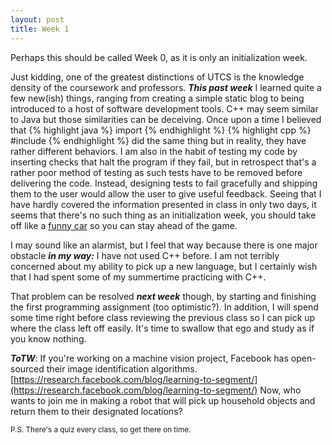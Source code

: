 ```yaml
---
layout: post
title: Week 1
---
```


Perhaps this should be called Week 0, as it is only an initialization week.

Just kidding, one of the greatest distinctions of UTCS is the knowledge density of the coursework and professors. ***This past week*** I learned quite a few new(ish) things, ranging from creating a simple static blog to being introduced to a host of software development tools. C++ may seem similar to Java but those similarities can be deceiving. Once upon a time I believed that
{% highlight java %}
import
{% endhighlight %}
{% highlight cpp %}
#include
{% endhighlight %}
did the same thing but in reality, they have rather different behaviors. I am also in the habit of testing my code by inserting checks that halt the program if they fail, but in retrospect that's a rather poor method of testing as such tests have to be removed before delivering the code. Instead, designing tests to fail gracefully and shipping them to the user would allow the user to give useful feedback. 
Seeing that I have hardly covered the information presented in class in only two days, it seems that there's no such thing as an initialization week, you should take off like a [funny car](https://youtu.be/9u-uosLb8QQ?t=1m7s) so you can stay ahead of the game.

I may sound like an alarmist, but I feel that way because there is one major obstacle ***in my way:*** I have not used C++ before. I am not terribly concerned about my ability to pick up a new language, but I certainly wish that I had spent some of my summertime practicing with C++.

That problem can be resolved ***next week*** though, by starting and finishing the first programming assignment (too optimistic?). In addition, I will spend some time right before class reviewing the previous class so I can pick up where the class left off easily. It's time to swallow that ego and study as if you know nothing.

***ToTW***: If you're working on a machine vision project, Facebook has open-sourced their image identification algorithms. [https://research.facebook.com/blog/learning-to-segment/](https://research.facebook.com/blog/learning-to-segment/)
Now, who wants to join me in making a robot that will pick up household objects and return them to their designated locations? 

<sup>P.S. There's a quiz every class, so get there on time.</sup>


